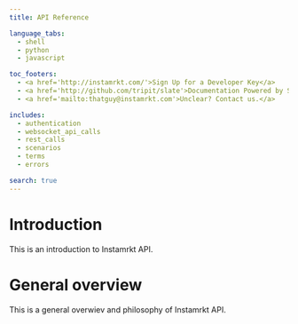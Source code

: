 ```yaml
---
title: API Reference

language_tabs:
  - shell
  - python
  - javascript

toc_footers:
  - <a href='http://instamrkt.com/'>Sign Up for a Developer Key</a>
  - <a href='http://github.com/tripit/slate'>Documentation Powered by Slate</a>
  - <a href='mailto:thatguy@instamrkt.com'>Unclear? Contact us.</a>

includes:
  - authentication
  - websocket_api_calls
  - rest_calls
  - scenarios
  - terms
  - errors

search: true
---
```



# Introduction

This is an introduction to Instamrkt API.

# General overview

This is a general overwiev and philosophy of Instamrkt API.